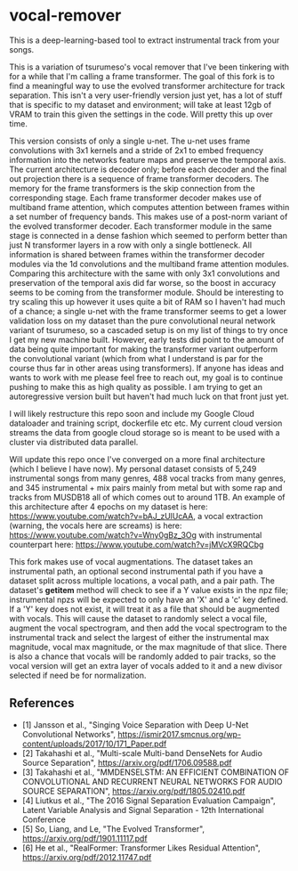 # vocal-remover

This is a deep-learning-based tool to extract instrumental track from your songs.

This is a variation of tsurumeso's vocal remover that I've been tinkering with for a while that I'm calling a frame transformer. The goal of this fork is to find a meaningful way to use the evolved transformer architecture for track separation. This isn't a very user-friendly version just yet, has a lot of stuff that is specific to my dataset and environment; will take at least 12gb of VRAM to train this given the settings in the code. Will pretty this up over time.

This version consists of only a single u-net. The u-net uses frame convolutions with 3x1 kernels and a stride of 2x1 to embed frequency information into the networks feature maps and preserve the temporal axis. The current architecture is decoder only; before each decoder and the final out projection there is a sequence of frame transformer decoders. The memory for the frame transformers is the skip connection from the corresponding stage. Each frame transformer decoder makes use of multiband frame attention, which computes attention between frames within a set number of frequency bands. This makes use of a post-norm variant of the evolved transformer decoder. Each transformer module in the same stage is connected in a dense fashion which seemed to perform better than just N transformer layers in a row with only a single bottleneck. All information is shared between frames within the transformer decoder modules via the 1d convolutions and the multiband frame attention modules. Comparing this architecture with the same with only 3x1 convolutions and preservation of the temporal axis did far worse, so the boost in accuracy seems to be coming from the transformer module. Should be interesting to try scaling this up however it uses quite a bit of RAM so I haven't had much of a chance; a single u-net with the frame transformer seems to get a lower validation loss on my dataset than the pure convolutional neural network variant of tsurumeso, so a cascaded setup is on my list of things to try once I get my new machine built. However, early tests did point to the amount of data being quite important for making the transformer variant outperform the convolutional variant (which from what I understand is par for the course thus far in other areas using transformers). If anyone has ideas and wants to work with me please feel free to reach out, my goal is to continue pushing to make this as high quality as possible. I am trying to get an autoregressive version built but haven't had much luck on that front just yet.

I will likely restructure this repo soon and include my Google Cloud dataloader and training script, dockerfile etc etc. My current cloud version streams the data from google cloud storage so is meant to be used with a cluster via distributed data parallel.

Will update this repo once I've converged on a more final architecture (which I believe I have now). My personal dataset consists of 5,249 instrumental songs from many genres, 488 vocal tracks from many genres, and 345 instrumental + mix pairs mainly from metal but with some rap and tracks from MUSDB18 all of which comes out to around 1TB. An example of this architecture after 4 epochs on my dataset is here: https://www.youtube.com/watch?v=bAJ_zUlUcAA, a vocal extraction (warning, the vocals here are screams) is here: https://www.youtube.com/watch?v=Wny0gBz_3Og with instrumental counterpart here: https://www.youtube.com/watch?v=jMVcX9RQCbg

This fork makes use of vocal augmentations. The dataset takes an instrumental path, an optional second instrumental path if you have a dataset split across multiple locations, a vocal path, and a pair path. The dataset's __getitem__ method will check to see if a Y value exists in the npz file; instrumental npzs will be expected to only have an 'X' and a 'c' key defined. If a 'Y' key does not exist, it will treat it as a file that should be augmented with vocals. This will cause the dataset to randomly select a vocal file, augment the vocal spectrogram, and then add the vocal spectrogram to the instrumental track and select the largest of either the instrumental max magnitude, vocal max magnitude, or the max magnitude of that slice. There is also a chance that vocals will be randomly added to pair tracks, so the vocal version will get an extra layer of vocals added to it and a new divisor selected if need be for normalization.

## References
- [1] Jansson et al., "Singing Voice Separation with Deep U-Net Convolutional Networks", https://ismir2017.smcnus.org/wp-content/uploads/2017/10/171_Paper.pdf
- [2] Takahashi et al., "Multi-scale Multi-band DenseNets for Audio Source Separation", https://arxiv.org/pdf/1706.09588.pdf
- [3] Takahashi et al., "MMDENSELSTM: AN EFFICIENT COMBINATION OF CONVOLUTIONAL AND RECURRENT NEURAL NETWORKS FOR AUDIO SOURCE SEPARATION", https://arxiv.org/pdf/1805.02410.pdf
- [4] Liutkus et al., "The 2016 Signal Separation Evaluation Campaign", Latent Variable Analysis and Signal Separation - 12th International Conference
- [5] So, Liang, and Le, "The Evolved Transformer", https://arxiv.org/pdf/1901.11117.pdf
- [6] He et al., "RealFormer: Transformer Likes Residual Attention", https://arxiv.org/pdf/2012.11747.pdf